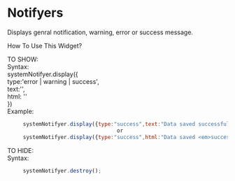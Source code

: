# Notifyers
Displays genral notification, warning, error or success message.

How To Use This Widget?  
  
TO SHOW:  
Syntax:  
   systemNotifyer.display({  
                      type:'error | warning | success',  
                      text:'',  
                      html: ''  
                     })  
   Example:  
```javascript
     systemNotifyer.display({type:"success",text:"Data saved successfully"});  
                                   or  
     systemNotifyer.display({type:"success",html:"Data saved <em>successfully</em>"});  
```
TO HIDE:  
Syntax:  
```javascript
     systemNotifyer.destroy();  
```
  
